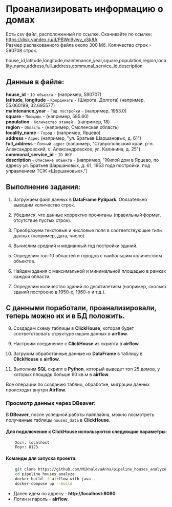 # Проанализировать информацию о домах

Есть csv файл, расположенный по ссылке. Скачивайте по ссылке: https://disk.yandex.ru/d/PBWn9vwv_xSk8A <br>
Размер распакованного файла около 300 Мб. Количество строк - 590708 строк.

house_id,latitude,longitude,maintenance_year,square,population,region,locality_name,address,full_address,communal_service_id,description
## Данные в файле:
**house_id** - `ID объекта` - (например, 590707) <br>
**latitude**, **longitude** - `Координаты` - (Широта, Долгота) (например, 55.060199, 32.695577) <br>
**maintenance_year** - `Год постройки` - (например, 1953.0) <br>
**square** - `Площадь` - (например, 585.60) <br>
**population** - `Количество этажей` - (например, 18) <br>
**region** - `Область`  - (например, Смоленская область) <br> 
**locality_name** - `Город` - (например, Ярцево) <br>
**address** - `Адрес` (например, "ул. Братьев Шаршановых, д. 61") <br>
**full_address** - `Полный адрес` (например,  "Ставропольский край, р-н. Александровский, с. Александровское, ул. Калинина, д. 25") <br>
**communal_service_id** - `ID ЖКУ` <br>
**description** - `Описание объекта` - (например, "Жилой дом в Ярцево, по адресу ул. Братьев Шаршановых, д. 61, 1953 года постройки, под управлением ТСЖ «Шаршановых».") <br>

## Выполнение задания:

1. Загружаем файл данных в **DataFrame PySpark**. Обязательно выводим количество строк. <br>

2. Убедимся, что данные корректно прочитаны (правильный формат, отсутствие пустых строк). <br>

3. Преобразуем текстовые и числовые поля в соответствующие типы данных (например, дата, число). <br>
 
4. Вычислим средний и медианный год постройки зданий. <br>

5. Определим топ-10 областей и городов с наибольшим количеством объектов. <br>

6. Найдем здания с максимальной и минимальной площадью в рамках каждой области. <br>

7. Определим количество зданий по десятилетиям (например, сколько зданий построено в 1950-х, 1960-х и т.д.). <br>

## С данными поработали, проанализировали, теперь можно их и в БД положить. 

8. Создадим схему таблицы в **ClickHouse**, которая будет соответствовать структуре наших данных в **airflow**. <br>

9. Настроим соединение с **ClickHouse** из скрипта в **airflow**. <br>

10. Загрузим обработанные данные из **DataFrame** в таблицу в **ClickHouse** в **airflow**. <br>

11. Выполним **SQL** скрипт в **Python**, который выведет топ 25 домов, у которых площадь больше 60 кв.м в **airflow**. <br>

Все операции по созданию таблиц, обработке, миграции данных происходят внутри **Airflow**.


### Просмотр данных через DBeaver:
В **DBeaver**, после успешной работы пайплайна, можно посмотреть полученные таблицы `houses_data` в **ClickHouse**.


#### Для подключение к **ClickHouse** используются следующие параметры:
```
    Хост: localhost
    Порт: 8123
```
#### Команды для запуска проекта:
```bash
    git clone https://github.com/MikhalevaAnna/pipeline_houses_analyze.git
    cd pipeline_houses_analyze
    docker build -t airflow-with-java .
    docker-compose up --build
```
    
- Далее идем по адресу - **http://localhost:8080**
- Логин и пароль - **airflow**.
